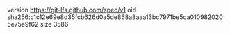 version https://git-lfs.github.com/spec/v1
oid sha256:c1c12e69e8d35fcb626d0a5de868a8aaa13bc7971be5ca0109820205e75e9f62
size 3586
